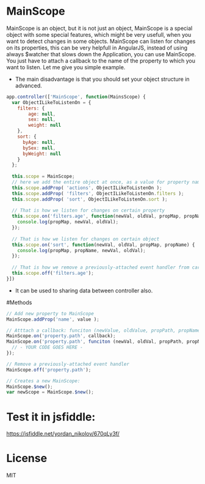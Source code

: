 # MainScope
MainScope is an object, but it is not just an object, MainScope is a special object with some special features, which might be very usefull, when you want to detect changes in some objects. MainScope can listen for changes on its properties, this can be very helpfull in AngularJS, instead of using always $watcher that slows down the Application, you can use MainScope. You just have to attach a callback to the name of the property to which you want to listen. Let me give you simple example.

- The main disadvantage is that you should set your object structure in advanced.

```javascript
app.controller(['MainScope', function(MainsScope) {
  var ObjectILikeToListenOn = {
    filters: {
        age: null,
        sex: null,
        weight: null
    },
    sort: {
      byAge: null,
      bySex: null,
      byWeight: null
    }
  };
  
  this.scope = MainScope;
  // here we add the entire object at once, as a value for property name 'actions'
  this.scope.addProp( 'actions', ObjectILikeToListenOn ); 
  this.scope.addProp( 'filters', ObjectILikeToListenOn.filters );
  this.scope.addProp( 'sort', ObjectILikeToListenOn.sort );
  
  // That is how we listen for changes on certain property
  this.scope.on('filters.age', function(newVal, oldVal, propMap, propName) {
    console.log(propMap, newVal, oldVal);
  });
  
  // That is how we listen for changes on certain object
  this.scope.on('sort', function(newVal, oldVal, propMap, propName) {
    console.log(propMap, propName, newVal, oldVal);
  });
  
  // That is how we remove a previously-attached event handler from cartain property.
  this.scope.off('filters.age');
}])
```
- It can be used to sharing data between controller also.

#Methods
```javascript
// Add new property to MainScope
MainScope.addProp('name', value );

// Atttach a callback: funciton (newValue, oldValue, propPath, propName)
MainScope.on('property.path', callback);
MainScope.on('property.path', funciton (newVal, oldVal, propPath, propName) {
  // - YOUR CODE GOES HERE - 
});

// Remove a previously-attached event handler
MainScope.off('property.path');

// Creates a new MainScope: 
MainScope.$new();
var newScope = MainScope.$new();
```

# Test it in jsfiddle: 
https://jsfiddle.net/yordan_nikolov/670qLy3f/

# License
MIT
